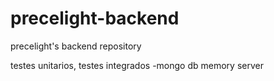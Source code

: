 # precelight-backend
precelight's backend repository

testes unitarios,
testes integrados
-mongo db memory server